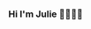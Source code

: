 ### Hi I'm Julie 👋👩🏼‍💻

<!--
**JuDmnca/JuDmnca** is a ✨ _special_ ✨ repository because its `README.md` (this file) appears on your GitHub profile.

## Where to find me around the web 🌎:
- Showcasing my projects on <a href="http://www.juliedemendonca.fr/">my website</a> 💻
- Sharing updates on <a href="https://www.linkedin.com/in/monicampowell/">LinkedIn</a> 💼
